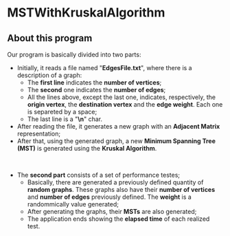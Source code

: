 # MSTWithKruskalAlgorithm

## About this program

Our program is basically divided into two parts:
* Initially, it reads a file named "**EdgesFile.txt**", where there is a description of a graph:
  * The **first line** indicates the **number of vertices**;
  * The **second** one indicates the **number of edges**;
  * All the lines above, except the last one, indicates, respectively, the **origin vertex**, the **destination vertex** and the **edge weight**. Each one is separeted by a space;
  * The last line is a "**\n**" char.
* After reading the file, it generates a new graph with an **Adjacent Matrix** representation;
* After that, using the generated graph, a new **Minimum Spanning Tree (MST)** is generated using the **Kruskal Algorithm**.
<br>

* The **second part** consists of a set of performance testes;
  *  Basically, there are generated a previously defined quantity of **random graphs**. These graphs also have their **number of vertices** and **number of edges** previously defined. The **weight** is a randommically value generated;
  *  After generating the graphs, their **MSTs** are also generated;
  *  The application ends showing the **elapsed time** of each realized test.

